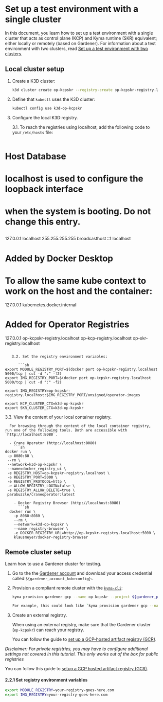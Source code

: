 # Set up a test environment with a single cluster

In this document, you learn how to set up a test environment with a single cluster that acts as control plane (KCP) and Kyma runtime (SKR) equivalent; either locally or remotely (based on Gardener). 
For information about a test environment with two clusters, read [Set up a test environment with two clusters](creating-test-environment-twocluster).


## Local cluster setup

1. Create a K3D cluster:

   ```sh
   k3d cluster create op-kcpskr --registry-create op-kcpskr-registry.localhost

2. Define that `kubectl` uses the K3D cluster:

   ```sh
   kubectl config use k3d-op-kcpskr

3. Configure the local K3D registry.

   3.1. To reach the registries using localhost, add the following code to your `/etc/hosts` file:


      ```/etc/hosts
##
# Host Database
#
# localhost is used to configure the loopback interface
# when the system is booting.  Do not change this entry.
##
127.0.0.1       localhost
255.255.255.255 broadcasthost
::1             localhost

# Added by Docker Desktop
# To allow the same kube context to work on the host and the container:
127.0.0.1 kubernetes.docker.internal

# Added for Operator Registries
127.0.0.1 op-kcpskr-registry.localhost op-kcp-registry.localhost op-skr-registry.localhost
```

   3.2. Set the registry environment variables:

      ```sh
export MODULE_REGISTRY_PORT=$(docker port op-kcpskr-registry.localhost 5000/tcp | cut -d ":" -f2)
export IMG_REGISTRY_PORT=$(docker port op-kcpskr-registry.localhost 5000/tcp | cut -d ":" -f2)

export IMG_REGISTRY=op-kcpskr-registry.localhost:$IMG_REGISTRY_PORT/unsigned/operator-images

export KCP_CLUSTER_CTX=k3d-op-kcpskr
export SKR_CLUSTER_CTX=k3d-op-kcpskr
```

   3.3. View the content of your local container registry.

      For browsing through the content of the local container registry, run one of the following tools. Both are accessible with `http://localhost:8080`.

      - Crane Operator (http://localhost:8080)
        ```sh
    docker run \
     -p 8080:80 \
     --rm \
     --network=k3d-op-kcpskr \
     --name=docker_registry_ui \
     -e REGISTRY_HOST=op-kcpskr-registry.localhost \
     -e REGISTRY_PORT=5000 \
     -e REGISTRY_PROTOCOL=http \
     -e ALLOW_REGISTRY_LOGIN=false \
     -e REGISTRY_ALLOW_DELETE=true \
     parabuzzle/craneoperator:latest
  ```
      - Docker Registry Browser (http://localhost:8080)
        ```sh
    docker run \
      -p 8080:8080 \
      --rm \
      --network=k3d-op-kcpskr \
      --name registry-browser \
      -e DOCKER_REGISTRY_URL=http://op-kcpskr-registry.localhost:5000 \
      klausmeyer/docker-registry-browser
  ```

## Remote cluster setup

Learn how to use a Gardener cluster for testing.

1. Go to the the [Gardener account](https://dashboard.garden.canary.k8s.ondemand.com/account) and download your access credential called `${gardener_account_kubeconfig}`:.


2. Provision a compliant remote cluster with the [`kyma-cli`](https://github.com/kyma-project/cli):
   ```sh
   kyma provision gardener gcp --name op-kcpskr --project ${gardener_project} -s ${gcp_secret} -c ${gardener_account_kubeconfig}

   For example, this could look like `kyma provision gardener gcp --name op-kcpskr --project jellyfish -s gcp-jellyfish-secret -c .kube/kubeconfig-garden-jellyfish.yaml`


2. Create an external registry.

   When using an external registry, make sure that the Gardener cluster (`op-kcpskr`) can reach your registry.

   You can follow the guide to [set up a GCP-hosted artifact registry (GCR)](creating-test-environment-gcr.md).

_Disclaimer: For private registries, you may have to configure additional settings not covered in this tutorial. This only works out of the box for public registries_

You can follow this guide to [setup a GCP hosted artifact registry (GCR)](creating-test-environment-gcr.md).

#### 2.2.1 Set registry environment variables

```sh
export MODULE_REGISTRY=your-registry-goes-here.com
export IMG_REGISTRY=your-registry-goes-here.com
```
